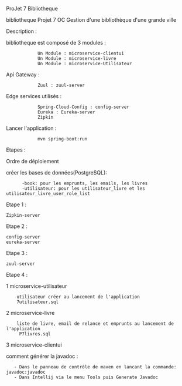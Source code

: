 ProJet 7 Bibliotheque 

bibliotheque Projet 7 OC Gestion d'une bibliothèque d'une grande ville



Description :



bibliotheque est composé de 3 modules :

                Un Module : microservice-clientui
                Un Module : microservice-livre
                Un Module : microservice-Utilisateur
                
                
Api Gateway :

                Zuul : zuul-server
                
                
                
Edge services utilisés :

                Spring-Cloud-Config : config-server
                Eureka : Eureka-server
                Zipkin
                
                
Lancer l'application :

                mvn spring-boot:run
                
                
Etapes :

 Ordre de déploiement
 
 créer les bases de données(PostgreSQL):
 
          -book: pour les emprunts, les emails, les livres
          -utilisateur: pour les utilisateur_livre et les utilisateur_livre_user_role_list
          
Etape 1 :

    Zipkin-server
   
   
Etape 2 :

    config-server
    eureka-server
   
   
Etape 3 :
   
    zuul-server
   
   
Etape 4 :

   1 microservice-utilisateur
   
        utilisateur créer au lancement de l'application
        7utilisateur.sql

   2  microservice-livre
   
        liste de livre, email de relance et emprunts au lancement de l'application
         P7livres.sql

   3  microservice-clientui
   
comment générer la javadoc :

       - Dans le panneau de contrôle de maven en lancant la commande: javadoc:javadoc
       - Dans Intellij via le menu Tools puis Generate Javadoc
